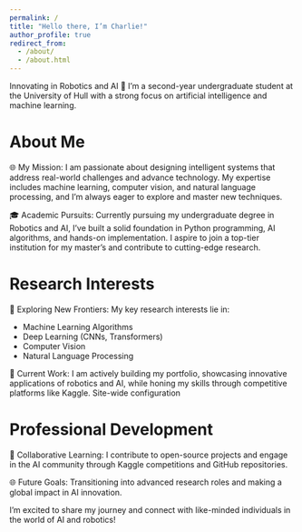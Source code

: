 ```yaml
---
permalink: /
title: "Hello there, I’m Charlie!"
author_profile: true
redirect_from: 
  - /about/
  - /about.html
---
```


Innovating in Robotics and AI 🤖 I’m a second-year undergraduate student at the University of Hull with a strong focus on artificial intelligence and machine learning.

About Me
=====

🌐 My Mission:
I am passionate about designing intelligent systems that address real-world challenges and advance technology. My expertise includes machine learning, computer vision, and natural language processing, and I’m always eager to explore and master new techniques.

🎓 Academic Pursuits:
Currently pursuing my undergraduate degree in Robotics and AI, I’ve built a solid foundation in Python programming, AI algorithms, and hands-on implementation. I aspire to join a top-tier institution for my master’s and contribute to cutting-edge research.

Research Interests
=====

🧬 Exploring New Frontiers: My key research interests lie in:

* Machine Learning Algorithms
* Deep Learning (CNNs, Transformers)
* Computer Vision
* Natural Language Processing

🔧 Current Work: I am actively building my portfolio, showcasing innovative applications of robotics and AI, while honing my skills through competitive platforms like Kaggle.
Site-wide configuration

Professional Development
=====
🎨 Collaborative Learning: I contribute to open-source projects and engage in the AI community through Kaggle competitions and GitHub repositories.

🌐 Future Goals: Transitioning into advanced research roles and making a global impact in AI innovation.


I’m excited to share my journey and connect with like-minded individuals in the world of AI and robotics!
